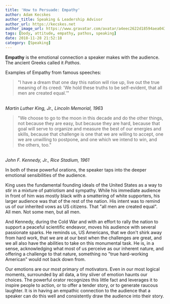 ```yaml
---
title: 'How to Persuade: Empathy'
author: Adam Kecskes
author_title: Speaking & Leadership Advisor
author_url: https://kecskes.net
author_image_url: https://www.gravatar.com/avatar/a4eec2622d18594aea04310ae3ec577c
tags: [body, attitude, empathy, pathos, speaking]
date: 2018-11-28 21:52:18
category: [Speaking]
---
```


<p><strong>Empathy</strong> is the emotional connection a speaker makes with the audience. The ancient Greeks called it <em>Pathos</em>.</p>

<!--truncate-->

<p>Examples of Empathy from famous speeches:</p>
<blockquote>
<p>"I have a dream that one day this nation will rise up, live out the true meaning of its creed: 'We hold these truths to be self-evident, that all men are created equal.'"</p>
</blockquote>
<p><br /><em>Martin Luther King, Jr., Lincoln Memorial, 196</em>3</p>
<blockquote>
<p>"We choose to go to the moon in this decade and do the other things, not because they are easy, but because they are hard, because that goal will serve to organize and measure the best of our energies and skills, because that challenge is one that we are willing to accept, one we are unwilling to postpone, and one which we intend to win, and the others, too."</p>
</blockquote>
<p><br /><em>John F. Kennedy, Jr., Rice Stadium, 1961</em></p>
<p>In both of these powerful orations, the speaker taps into the deeper emotional sensibilities of the audience.</p>
<p>King uses the fundamental founding ideals of the United States as a way to stir in a mixture of patriotism and sympathy. While his immediate audience in front of him was mostly black with a smattering of white supporters, his larger audience was that of the rest of the nation. His intent was to remind us of our inherited vows as US citizens. That "all men are created equal". All men. Not some men, but all men.</p>
<p>And Kennedy, during the Cold War and with an effort to rally the nation to support a peaceful scientific endeavor, moves his audience with several passionate sparks. He reminds us, US Americans, that we don't shirk away from hard work, that we are at our best when the challenges are great, and we all also have the abilities to take on this monumental task. He is, in a sense, acknowledging what most of us perceive as our inherent nature, and offering a challenge to that nature, something no "true hard-working American" would not back down from.</p>
<p>Our emotions are our most primary of motivators. Even in our most logical moments, surrounded by all data, a tiny sliver of emotion haunts our choices. The powerful orator recognizes this little fact and leverages it to inspire people to action, or to offer a tender story, or to generate raucous laughter. It is in having an empathic connection to the audience that a speaker can do this well and consistently draw the audience into their story.</p>
